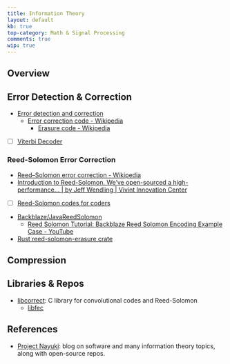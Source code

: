 ```yaml
---
title: Information Theory
layout: default
kb: true
top-category: Math & Signal Processing
comments: true
wip: true
---
```


## Overview

## Error Detection & Correction

- [Error detection and correction](https://en.wikipedia.org/wiki/Error_detection_and_correction)
  * [Error correction code - Wikipedia](https://en.wikipedia.org/wiki/Error_correction_code)
    + [Erasure code - Wikipedia](https://en.wikipedia.org/wiki/Erasure_code)
- [ ] [Viterbi Decoder](https://en.wikipedia.org/wiki/Viterbi_decoder)

### Reed-Solomon Error Correction

- [Reed–Solomon error correction - Wikipedia](https://en.wikipedia.org/wiki/Reed%E2%80%93Solomon_error_correction)
- [Introduction to Reed-Solomon. We’ve open-sourced a high-performance… | by Jeff Wendling | Vivint Innovation Center](https://innovation.vivint.com/introduction-to-reed-solomon-bc264d0794f8)
- [ ] [Reed-Solomon codes for coders](https://en.wikiversity.org/wiki/Reed%E2%80%93Solomon_codes_for_coders)
- [Backblaze/JavaReedSolomon](https://github.com/Backblaze/JavaReedSolomon)
  + [Reed Solomon Tutorial: Backblaze Reed Solomon Encoding Example Case - YouTube](https://www.youtube.com/watch?v=jgO09opx56o)
- [Rust reed-solomon-erasure crate](https://github.com/rust-rse/reed-solomon-erasure)

## Compression

## Libraries & Repos

* [libcorrect](https://github.com/quiet/libcorrect): C library for convolutional codes and Reed-Solomon
  * [libfec](https://github.com/quiet/libfec)

## References

* [Project Nayuki](https://www.nayuki.io/): blog on software and many information theory topics, along with open-source repos.

